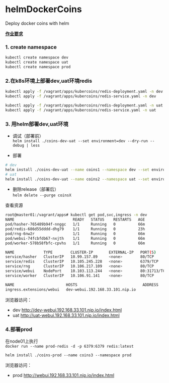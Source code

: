 # helmDockerCoins
Deploy docker coins with helm


[**作业要求**](https://github.com/qinrui777/helmDockerCoins/blob/master/101-exam.md)

### 1. create namespace
```bash
kubectl create namespace dev
kubectl create namespace uat
kubectl create namespace prod
```

### 2.在k8s环境上部署dev,uat环境redis
```bash
kubectl apply -f /vagrant/apps/kubercoins/redis-deployment.yaml -n dev
kubectl apply -f /vagrant/apps/kubercoins/redis-service.yaml -n dev

kubectl apply -f /vagrant/apps/kubercoins/redis-deployment.yaml -n uat
kubectl apply -f /vagrant/apps/kubercoins/redis-service.yaml -n uat
```

### 3. 用helm部署dev,uat环境
- 调试（部署前）  
`helm install ./coins-dev-uat --set environment=dev --dry-run --debug | less`

- 部署
```bash
# dev
helm install ./coins-dev-uat --name coins1 --namespace dev --set environment=dev
# uat
helm install ./coins-dev-uat --name coins2 --namespace uat --set environment=uat
```

- 删除release（部署后）  
`helm delete --purge coinsX`


查看资源
```bash
root@master01:/vagrant/apps# kubectl get pod,svc,ingress -n dev
NAME                          READY   STATUS    RESTARTS   AGE
pod/hasher-765489b94f-nnggc   1/1     Running   0          66m
pod/redis-686d55dddd-dhg79    1/1     Running   0          23h
pod/rng-6nw2r                 1/1     Running   0          66m
pod/webui-74fcbfdb67-nxjth    1/1     Running   0          66m
pod/worker-578b58fbfc-cpvhs   1/1     Running   0          66m

NAME             TYPE        CLUSTER-IP       EXTERNAL-IP   PORT(S)        AGE
service/hasher   ClusterIP   10.99.157.89     <none>        80/TCP         66m
service/redis    ClusterIP   10.105.245.228   <none>        6379/TCP       23h
service/rng      ClusterIP   10.106.217.109   <none>        80/TCP         66m
service/webui    NodePort    10.103.113.244   <none>        80:31713/TCP   66m
service/worker   ClusterIP   10.106.91.141    <none>        80/TCP         66m

NAME                       HOSTS                             ADDRESS   PORTS   AGE
ingress.extensions/webui   dev-webui.192.168.33.101.nip.io             80      66m
```

浏览器访问：  
- dev http://dev-webui.192.168.33.101.nip.io/index.html
- uat http://uat-webui.192.168.33.101.nip.io/index.html

### 4.部署prod
在node01上执行  
`docker run --name prod-redis -d -p 6379:6379 redis:latest`

`helm install ./coins-prod --name coins3 --namespace prod`


浏览器访问：
- prod http://webui.192.168.33.101.nip.io/index.html
